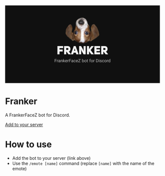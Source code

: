 ![cover image](/cover.png)
# Franker
A FrankerFaceZ bot for Discord.

[Add to your server](https://discord.com/api/oauth2/authorize?client_id=983546481015398510&permissions=0&scope=bot%20applications.commands)

# How to use
- Add the bot to your server (link above)
- Use the `/emote [name]` command (replace `[name]` with the name of the emote)
